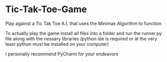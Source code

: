 # Tic-Tak-Toe-Game
Play against a Tic Tak Toe A.I. that uses the Minimax Algorithm to function

To actually play the game install all files into a folder and run the runner.py file along with the nessary libraries (python ide is required or at the very least python must be installed on your computer)

I personally recommend PyCharm for your endeavors
